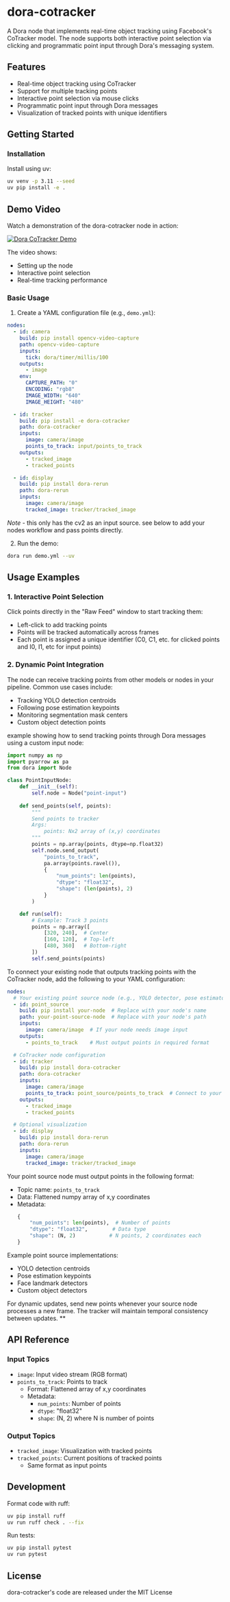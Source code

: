 # dora-cotracker

A Dora node that implements real-time object tracking using Facebook's CoTracker model. The node supports both interactive point selection via clicking and programmatic point input through Dora's messaging system.

## Features

- Real-time object tracking using CoTracker
- Support for multiple tracking points
- Interactive point selection via mouse clicks
- Programmatic point input through Dora messages
- Visualization of tracked points with unique identifiers

## Getting Started

### Installation

Install using uv:

```bash
uv venv -p 3.11 --seed
uv pip install -e .
```

## Demo Video

Watch a demonstration of the dora-cotracker node in action:

[![Dora CoTracker Demo](https://img.youtube.com/vi/1VmC1BNq6J0/0.jpg)](https://youtu.be/1VmC1BNq6J0)

The video shows:
- Setting up the node
- Interactive point selection
- Real-time tracking performance

### Basic Usage

1. Create a YAML configuration file (e.g., `demo.yml`):

```yaml
nodes:
  - id: camera
    build: pip install opencv-video-capture
    path: opencv-video-capture
    inputs:
      tick: dora/timer/millis/100
    outputs:
      - image
    env:
      CAPTURE_PATH: "0"
      ENCODING: "rgb8"
      IMAGE_WIDTH: "640"
      IMAGE_HEIGHT: "480"

  - id: tracker
    build: pip install -e dora-cotracker
    path: dora-cotracker
    inputs:
      image: camera/image
      points_to_track: input/points_to_track
    outputs:
      - tracked_image
      - tracked_points

  - id: display
    build: pip install dora-rerun
    path: dora-rerun
    inputs:
      image: camera/image
      tracked_image: tracker/tracked_image
```

*Note* - this only has the cv2 as an input source. see below to add your nodes workflow and pass points directly.

2. Run the demo:

```bash
dora run demo.yml --uv
```

## Usage Examples

### 1. Interactive Point Selection
Click points directly in the "Raw Feed" window to start tracking them:
- Left-click to add tracking points
- Points will be tracked automatically across frames
- Each point is assigned a unique identifier (C0, C1, etc. for clicked points and I0, I1, etc for input points)

### 2. Dynamic Point Integration
The node can receive tracking points from other models or nodes in your pipeline. Common use cases include:

- Tracking YOLO detection centroids
- Following pose estimation keypoints
- Monitoring segmentation mask centers
- Custom object detection points

example showing how to send tracking points through Dora messages using a custom input node:

```python
import numpy as np
import pyarrow as pa
from dora import Node

class PointInputNode:
    def __init__(self):
        self.node = Node("point-input")
    
    def send_points(self, points):
        """
        Send points to tracker
        Args:
            points: Nx2 array of (x,y) coordinates
        """
        points = np.array(points, dtype=np.float32)
        self.node.send_output(
            "points_to_track",
            pa.array(points.ravel()),
            {
                "num_points": len(points),
                "dtype": "float32", 
                "shape": (len(points), 2)
            }
        )

    def run(self):
        # Example: Track 3 points
        points = np.array([
            [320, 240],  # Center
            [160, 120],  # Top-left
            [480, 360]   # Bottom-right
        ])
        self.send_points(points)
```



To connect your existing node that outputs tracking points with the CoTracker node, add the following to your YAML configuration:

```yaml
nodes:
  # Your existing point source node (e.g., YOLO detector, pose estimator, etc.)
  - id: point_source
    build: pip install your-node  # Replace with your node's name
    path: your-point-source-node  # Replace with your node's path
    inputs:
      image: camera/image  # If your node needs image input
    outputs:
      - points_to_track    # Must output points in required format

  # CoTracker node configuration
  - id: tracker
    build: pip install dora-cotracker
    path: dora-cotracker
    inputs:
      image: camera/image
      points_to_track: point_source/points_to_track  # Connect to your point source
    outputs:
      - tracked_image
      - tracked_points

  # Optional visualization
  - id: display
    build: pip install dora-rerun
    path: dora-rerun
    inputs:
      image: camera/image
      tracked_image: tracker/tracked_image
```

Your point source node must output points in the following format:
- Topic name: `points_to_track`
- Data: Flattened numpy array of x,y coordinates
- Metadata:
  ```python
  {
      "num_points": len(points),  # Number of points
      "dtype": "float32",        # Data type
      "shape": (N, 2)           # N points, 2 coordinates each
  }
  ```

Example point source implementations:
- YOLO detection centroids
- Pose estimation keypoints
- Face landmark detectors
- Custom object detectors

For dynamic updates, send new points whenever your source node processes a new frame. The tracker will maintain temporal consistency between updates.
**
## API Reference

### Input Topics
- `image`: Input video stream (RGB format)
- `points_to_track`: Points to track
  - Format: Flattened array of x,y coordinates
  - Metadata: 
    - `num_points`: Number of points
    - `dtype`: "float32"
    - `shape`: (N, 2) where N is number of points

### Output Topics
- `tracked_image`: Visualization with tracked points
- `tracked_points`: Current positions of tracked points
  - Same format as input points

## Development

Format code with ruff:
```bash
uv pip install ruff
uv run ruff check . --fix
```

Run tests:
```bash
uv pip install pytest
uv run pytest
```

## License

dora-cotracker's code are released under the MIT License
